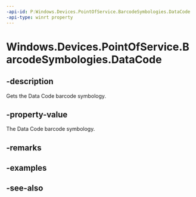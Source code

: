 ----api-id: P:Windows.Devices.PointOfService.BarcodeSymbologies.DataCode
-api-type: winrt property
---<!-- Property syntaxpublic uint DataCode { get; }--># Windows.Devices.PointOfService.BarcodeSymbologies.DataCode## -descriptionGets the Data Code barcode symbology.## -property-valueThe Data Code barcode symbology.## -remarks## -examples## -see-also